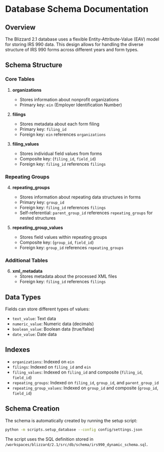# Database Schema Documentation

## Overview

The Blizzard 2.1 database uses a flexible Entity-Attribute-Value (EAV) model for storing IRS 990 data. This design allows for handling the diverse structure of IRS 990 forms across different years and form types.

## Schema Structure

### Core Tables

1. **organizations**
   - Stores information about nonprofit organizations
   - Primary key: `ein` (Employer Identification Number)

2. **filings**
   - Stores metadata about each form filing
   - Primary key: `filing_id`
   - Foreign key: `ein` references `organizations`

3. **filing_values**
   - Stores individual field values from forms
   - Composite key: (`filing_id`, `field_id`)
   - Foreign key: `filing_id` references `filings`

### Repeating Groups

4. **repeating_groups**
   - Stores information about repeating data structures in forms
   - Primary key: `group_id`
   - Foreign key: `filing_id` references `filings`
   - Self-referential: `parent_group_id` references `repeating_groups` for nested structures

5. **repeating_group_values**
   - Stores field values within repeating groups
   - Composite key: (`group_id`, `field_id`)
   - Foreign key: `group_id` references `repeating_groups`

### Additional Tables

6. **xml_metadata**
   - Stores metadata about the processed XML files
   - Foreign key: `filing_id` references `filings`

## Data Types

Fields can store different types of values:
- `text_value`: Text data
- `numeric_value`: Numeric data (decimals)
- `boolean_value`: Boolean data (true/false)
- `date_value`: Date data

## Indexes

- `organizations`: Indexed on `ein`
- `filings`: Indexed on `filing_id` and `ein`
- `filing_values`: Indexed on `filing_id` and composite (`filing_id`, `field_id`)
- `repeating_groups`: Indexed on `filing_id`, `group_id`, and `parent_group_id`
- `repeating_group_values`: Indexed on `group_id` and composite (`group_id`, `field_id`)

## Schema Creation

The schema is automatically created by running the setup script:

```bash
python -m scripts.setup_database --config config/settings.json
```

The script uses the SQL definition stored in `/workspaces/blizzard/2.1/src/db/schema/irs990_dynamic_schema.sql`.
